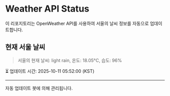 
# Weather API Status

이 리포지토리는 OpenWeather API를 사용하여 서울의 날씨 정보를 자동으로 업데이트합니다.

## 현재 서울 날씨
> 서울의 현재 날씨: light rain, 온도: 18.05°C, 습도: 96%

⏳ 업데이트 시간: 2025-10-11 05:52:00 (KST)

---
자동 업데이트 봇에 의해 관리됩니다.
